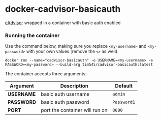 # docker-cadvisor-basicauth

[cAdvisor](https://github.com/google/cadvisor) wrapped in a container with basic auth enabled

### Running the container

Use the command below, making sure you replace `<my-username>` and `<my-password>` with your own values (remove the `<>` as well).

`docker run --name="cadvisor-basicauth" -e USERNAME=<my-username> -e PASSWORD=<my-password> --build-arg tim545/cadvisor-basicauth:latest`

The container accepts three arguments:

| Argument | Description | Default |
| --- | --- | --- |
| **USERNAME** | basic auth username | `admin` |
| **PASSWORD** | basic auth password | `Password1` |
| **PORT** | port the container will run on | `8080` |
